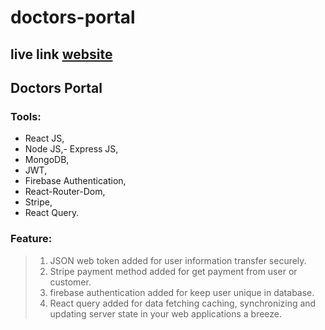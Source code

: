 # doctors-portal

## live link [website](https://doctors-portal-a2a44.web.app/)

## Doctors Portal
### Tools:
 - React JS,
 - Node JS,- Express JS,
 - MongoDB,
 - JWT,
 - Firebase Authentication,
 - React-Router-Dom,
 - Stripe,
 - React Query.
### Feature:
> 1. JSON web token added for user information transfer securely.
> 2. Stripe payment method added for get payment from user or customer.
> 3. firebase authentication added for keep user unique in database.
> 4. React query added for data fetching caching, synchronizing and updating server state in your web applications a breeze.
